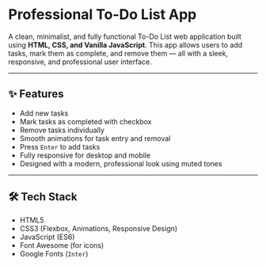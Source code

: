 #  Professional To-Do List App

A clean, minimalist, and fully functional To-Do List web application built using **HTML, CSS, and Vanilla JavaScript**. This app allows users to add tasks, mark them as complete, and remove them — all with a sleek, responsive, and professional user interface.

---

## ✨ Features

-  Add new tasks
-  Mark tasks as completed with checkbox
-  Remove tasks individually
-  Smooth animations for task entry and removal
-  Press `Enter` to add tasks
-  Fully responsive for desktop and mobile
-  Designed with a modern, professional look using muted tones

---

## 🛠️ Tech Stack

- HTML5
- CSS3 (Flexbox, Animations, Responsive Design)
- JavaScript (ES6)
- Font Awesome (for icons)
- Google Fonts (`Inter`)


